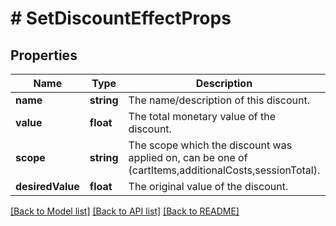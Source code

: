 # # SetDiscountEffectProps

## Properties

Name | Type | Description | Notes
------------ | ------------- | ------------- | -------------
**name** | **string** | The name/description of this discount. | 
**value** | **float** | The total monetary value of the discount. | 
**scope** | **string** | The scope which the discount was applied on, can be one of (cartItems,additionalCosts,sessionTotal). | [optional] 
**desiredValue** | **float** | The original value of the discount. | [optional] 

[[Back to Model list]](../../README.md#documentation-for-models) [[Back to API list]](../../README.md#documentation-for-api-endpoints) [[Back to README]](../../README.md)


